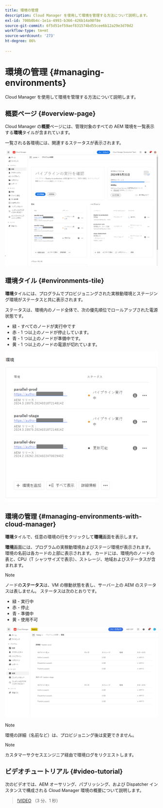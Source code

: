 ```yaml
---
title: 環境の管理
description: Cloud Manager を使用して環境を管理する方法について説明します。
exl-id: 700b0b4c-1e1a-4993-b366-426b14a98f8e
source-git-commit: 6f5d51ef59aef831574bd55cee6b12a29e3d70d2
workflow-type: tm+mt
source-wordcount: '273'
ht-degree: 86%

---
```



# 環境の管理 {#managing-environments}

Cloud Manager を使用して環境を管理する方法について説明します。

## 概要ページ {#overview-page}

Cloud Manager の&#x200B;**概要**&#x200B;ページには、管理対象のすべての AEM 環境を一覧表示する&#x200B;**環境**&#x200B;タイルが含まれています。

一覧される各環境には、関連するステータスが表示されます。

![概要ページ](/help/assets/Manage-Environ-Overview.png)

## 環境タイル {#environments-tile}

**環境**&#x200B;タイルには、プログラムでプロビジョニングされた実稼動環境とステージング環境がステータスと共に表示されます。

ステータスは、環境内のノード全体で、次の優先順位でロールアップされた電源状態です。

* 緑 - すべてのノードが実行中です
* 赤 - 1 つ以上のノードが停止しています。
* 青 - 1 つ以上のノードが準備中です。
* 黄 - 1 つ以上のノードの電源が切れています。

![環境タイル](/help/assets/Environments-card-new.png)

## 環境の管理 {#managing-environments-with-cloud-manager}

**環境**&#x200B;タイルで、任意の環境の行をクリックして&#x200B;**環境**&#x200B;画面を表示します。

**環境**&#x200B;画面には、プログラムの実稼動環境およびステージ環境が表示されます。 環境の名前は各カードの上部に表示されます。 カードには、環境内のノードの表と、CPU（T シャツサイズで表示）、ストレージ、地域およびステータスが含まれます。

>[!NOTE]
>
>ノードの&#x200B;**ステータス**&#x200B;は、VM の稼動状態を表し、サーバー上の AEM のステータスは表しません。 ステータスは次のとおりです。

* 緑 - 実行中
* 赤 - 停止
* 青 - 準備中
* 黄 - 使用不可

![「環境」タブ](/help/assets/Environments-tab.png)

>[!NOTE]
>
>環境の詳細（名前など）は、プロビジョニング後は変更できません。

>[!NOTE]
>
>カスタマーサクセスエンジニア経由で環境ログをリクエストします。

## ビデオチュートリアル {#video-tutorial}

次のビデオでは、AEM オーサリング、パブリッシング、および Dispatcher インスタンスで構成される Cloud Manager 環境の概要について説明します。

>[!VIDEO](https://video.tv.adobe.com/v/26318/) （3 分、1 秒）
